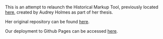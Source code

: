 This is an attempt to relaunch the Historical Markup Tool, previously located [here](http://www.historical-markup.com), created by Audrey Holmes as part of her thesis.

Her original repository can be found [here](https://github.com/auholmes/thesis_app).

Our deployment to Github Pages can be accessed [here](https://historical-markup-tool.github.io/).